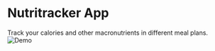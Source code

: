 # Nutritracker App

Track your calories and other macronutrients in different meal plans.
![Demo](https://github.com/farisaziz12/nutritracker_frontend/blob/master/src/demo.gif)
